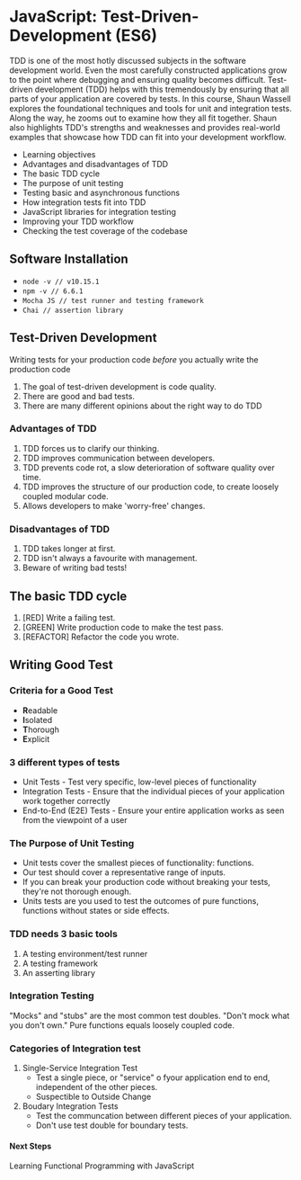 # JavaScript: Test-Driven-Development (ES6)

TDD is one of the most hotly discussed subjects in the software development world. Even the most carefully constructed applications grow to the point where debugging and ensuring quality becomes difficult. Test-driven development (TDD) helps with this tremendously by ensuring that all parts of your application are covered by tests. In this course, Shaun Wassell explores the foundational techniques and tools for unit and integration tests. Along the way, he zooms out to examine how they all fit together. Shaun also highlights TDD's strengths and weaknesses and provides real-world examples that showcase how TDD can fit into your development workflow.

* Learning objectives
* Advantages and disadvantages of TDD
* The basic TDD cycle
* The purpose of unit testing
* Testing basic and asynchronous functions
* How integration tests fit into TDD
* JavaScript libraries for integration testing
* Improving your TDD workflow
* Checking the test coverage of the codebase

## Software Installation

* `node -v // v10.15.1`
* `npm -v // 6.6.1`
* `Mocha JS // test runner and testing framework`
* `Chai // assertion library`

## Test-Driven Development

Writing tests for your production code _before_ you actually write the production code

1. The goal of test-driven development is code quality.
2. There are good and bad tests.
3. There are many different opinions about the right way to do TDD

### Advantages of TDD

1. TDD forces us to clarify our thinking.
2. TDD improves communication between developers.
3. TDD prevents code rot, a slow deterioration of software quality over time.
4. TDD improves the structure of our production code, to create loosely coupled modular code.
5. Allows developers to make 'worry-free' changes.

### Disadvantages of TDD

1. TDD takes longer at first.
2. TDD isn't always a favourite with management.
3. Beware of writing bad tests!

## The basic TDD cycle

1. [RED]        Write a failing test.
2. [GREEN]      Write production code to make the test pass.
3. [REFACTOR]   Refactor the code you wrote.

## Writing Good Test

### Criteria for a Good Test

* **R**eadable
* **I**solated
* **T**horough
* **E**xplicit

### 3 different types of tests

* Unit Tests                -   Test very specific, low-level pieces of functionality
* Integration Tests         -   Ensure that the individual pieces of your application work together correctly
* End-to-End (E2E) Tests    -  Ensure your entire application works as seen from the viewpoint of a user

### The Purpose of Unit Testing

- Unit tests cover the smallest pieces of functionality: functions.
- Our test should cover a representative range of inputs.
- If you can break your production code without breaking your tests, they're not thorough enough.
- Units tests are you used to test the outcomes of pure functions, functions without states or side effects.

### TDD needs 3 basic tools

1. A testing environment/test runner
2. A testing framework
3. An asserting library

### Integration Testing

"Mocks" and "stubs" are the most common test doubles.
"Don't mock what you don't own."
Pure functions equals loosely coupled code.

### Categories of Integration test

1. Single-Service Integration Test
    - Test a single piece, or "service" o fyour application end to end, independent of the other pieces.
    - Suspectible to Outside Change
2. Boudary Integration Tests
    - Test the communcation between different pieces of your application.
    - Don't use test double for boundary tests.

#### Next Steps
 Learning Functional Programming with JavaScript